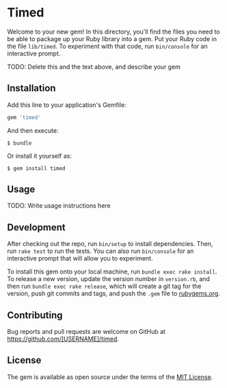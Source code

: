# Timed

Welcome to your new gem! In this directory, you'll find the files you need to be able to package up your Ruby library into a gem. Put your Ruby code in the file `lib/timed`. To experiment with that code, run `bin/console` for an interactive prompt.

TODO: Delete this and the text above, and describe your gem

## Installation

Add this line to your application's Gemfile:

```ruby
gem 'timed'
```

And then execute:

    $ bundle

Or install it yourself as:

    $ gem install timed

## Usage

TODO: Write usage instructions here

## Development

After checking out the repo, run `bin/setup` to install dependencies. Then, run `rake test` to run the tests. You can also run `bin/console` for an interactive prompt that will allow you to experiment.

To install this gem onto your local machine, run `bundle exec rake install`. To release a new version, update the version number in `version.rb`, and then run `bundle exec rake release`, which will create a git tag for the version, push git commits and tags, and push the `.gem` file to [rubygems.org](https://rubygems.org).

## Contributing

Bug reports and pull requests are welcome on GitHub at https://github.com/[USERNAME]/timed.


## License

The gem is available as open source under the terms of the [MIT License](http://opensource.org/licenses/MIT).

